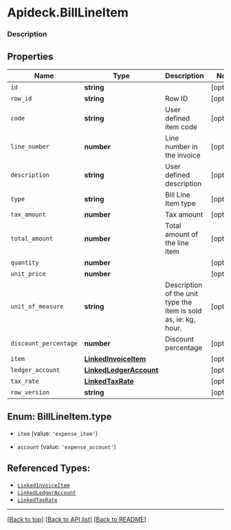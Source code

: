 # Apideck.BillLineItem

### Description

## Properties
Name | Type | Description | Notes
------------ | ------------- | ------------- | -------------
`id` | **string** |  | [optional] 
`row_id` | **string** | Row ID | [optional] 
`code` | **string** | User defined item code | [optional] 
`line_number` | **number** | Line number in the invoice | [optional] 
`description` | **string** | User defined description | [optional] 
`type` | **string** | Bill Line Item type | [optional] 
`tax_amount` | **number** | Tax amount | [optional] 
`total_amount` | **number** | Total amount of the line item | [optional] 
`quantity` | **number** |  | [optional] 
`unit_price` | **number** |  | [optional] 
`unit_of_measure` | **string** | Description of the unit type the item is sold as, ie: kg, hour. | [optional] 
`discount_percentage` | **number** | Discount percentage | [optional] 
`item` | [**LinkedInvoiceItem**](LinkedInvoiceItem.md) |  | [optional] 
`ledger_account` | [**LinkedLedgerAccount**](LinkedLedgerAccount.md) |  | [optional] 
`tax_rate` | [**LinkedTaxRate**](LinkedTaxRate.md) |  | [optional] 
`row_version` | **string** |  | [optional] 





<a name="BillLineItemType"></a>
## Enum: BillLineItem.type


* `item` (value: `'expense_item'`)

* `account` (value: `'expense_account'`)




## Referenced Types:












* [`LinkedInvoiceItem`](LinkedInvoiceItem.md)
* [`LinkedLedgerAccount`](LinkedLedgerAccount.md)
* [`LinkedTaxRate`](LinkedTaxRate.md)


---

[[Back to top]](#) [[Back to API list]](../../../../README.md#documentation-for-api-endpoints) [[Back to README]](../../../../README.md)



